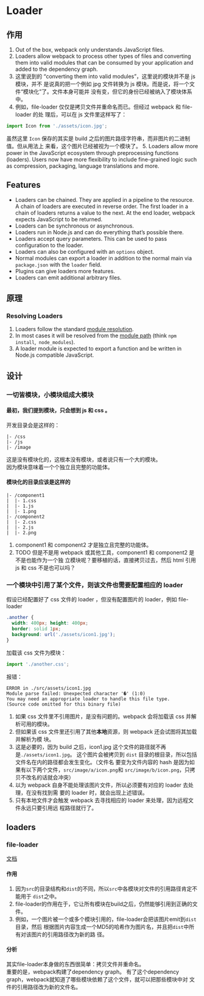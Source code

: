 # Loader

## 作用
1. Out of the box, webpack only understands JavaScript files.
2. Loaders allow webpack to process other types of files and converting them
into valid modules that can be consumed by your application and added to the
dependency graph.
3. 这里说到的 “converting them into valid modules”，这里说的模块并不是 js 模块，并不
是说真的把一个例如 jpg 文件转换为 js 模块。而是说，将一个文件“模块化”了。文件本身可能并
没有变，但它的身份已经被纳入了模块体系中。
4. 例如，file-loader 仅仅是拷贝文件并重命名而已。但经过 webpack 和 file-loader 的处
理后，可以在 js 文件里这样写了：
```js
import Icon from './assets/icon.jpg';
```
虽然这里 `Icon` 保存的其实是 build 之后的图片路径字符串，而非图片的二进制值。但从用法上
来看，这个图片已经被视为一个模块了。
5. Loaders allow more power in the JavaScript ecosystem through preprocessing
functions (loaders). Users now have more flexibility to include fine-grained
logic such as compression, packaging, language translations and more.


## Features
* Loaders can be chained. They are applied in a pipeline to the resource. A
chain of loaders are executed in reverse order. The first loader in a chain of
loaders returns a value to the next. At the end loader, webpack expects
JavaScript to be returned.
* Loaders can be synchronous or asynchronous.
* Loaders run in Node.js and can do everything that’s possible there.
* Loaders accept query parameters. This can be used to pass configuration to the
 loader.
* Loaders can also be configured with an `options` object.
* Normal modules can export a loader in addition to the normal main via
`package.json` with the `loader` field.
* Plugins can give loaders more features.
* Loaders can emit additional arbitrary files.


## 原理
### Resolving Loaders
1. Loaders follow the standard [module resolution](https://webpack.js.org/concepts/module-resolution/).
2. In most cases it will be resolved from the [module path](https://webpack.js.org/concepts/module-resolution/#module-paths)
 (think `npm install`,` node_modules`).
3. A loader module is expected to export a function and be written in Node.js
compatible JavaScript.


## 设计
### 一切皆模块，小模块组成大模块
#### 最初，我们提到模块，只会想到 js 和 css 。
开发目录会是这样的：
```
|- /css
|- /js
|- /image
```
这是没有模块化的，这根本没有模块，或者说只有一个大的模块。  
因为模块意味着一个个独立且完整的功能体。

#### 模块化的目录应该是这样的
```
|- /component1
|  |- 1.css
|  |- 1.js
|  |- 1.png
|- /component2
|  |- 2.css
|  |- 2.js
|  |- 2.png
```
1. component1 和 component2 才是独立且完整的功能体。
2. TODO 但是不是用 webpack 或其他工具，component1 和 component2 是不是也能作为一个独
立模块呢？要移植的话，直接拷贝过去，然后 html 引用 js 和 css 不是也可以吗？

### 一个模块中引用了某个文件，则该文件也需要配置相应的 loader
假设已经配置好了 css 文件的 loader ，但没有配置图片的 loader，例如 file-loader
```css
.another {
  width: 400px; height: 400px;
  border: solid 1px;
  background: url('./assets/icon1.jpg');
}
```
加载该 css 文件为模块：
```js
import './another.css';
```
报错：
```shell
ERROR in ./src/assets/icon1.jpg
Module parse failed: Unexpected character '�' (1:0)
You may need an appropriate loader to handle this file type.
(Source code omitted for this binary file)
```

1. 如果 css 文件里不引用图片，是没有问题的。webpack 会将加载该 css 并解析可用的模块。  
2. 但如果该 css 文件里还引用了其他**本地**资源，则 webpack 还会试图将其加载并解析为模
块。
3. 这是必要的，因为 build 之后，icon1.jpg 这个文件的路径就不再是`./assets/icon1.jpg`。
这个图片会被拷贝到 `dist` 目录的根目录，所以包括文件名在内的路径都会发生变化。（文件名
要变为文件内容的 hash 是因为如果有以下两个文件，`src/image/a/icon.png`和
`src/image/b/icon.png`，只拷贝不改名的话就会冲突）
4. 以为 webpack 自身不能处理该图片文件，所以必须要有对应的 loader 去处理，在没有找到需
要的 loader 时，就会出现上述错误。
5. 只有本地文件才会触发 webpack 去寻找相应的 loader 来处理，因为远程文件永远只要引用远
程路径就行了。



## loaders
### file-loader
[文档](https://github.com/webpack-contrib/file-loader)

#### 作用
1. 因为`src`的目录结构和`dist`的不同，所以`src`中各模块对文件的引用路径肯定不能用于
`dist`之中。
2. file-loader的作用在于，它让所有模块在build之后，仍然能够引用到正确的文件。
3. 例如，一个图片被一个或多个模块引用的，file-loader会把该图片emit到`dist`目录，然后
根据图片内容生成一个MD5的哈希作为图片名，并且把`dist`中所有对该图片的引用路径改为新的路
径。

#### 分析
其实file-loader本身做的东西很简单：拷贝文件并重命名。  
重要的是，webpack构建了dependency graph。
有了这个dependency graph，webpack就知道了哪些模块依赖了这个文件，就可以把那些模块中对
文件的引用路径改为新的文件名。
